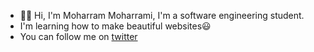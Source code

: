 - 👋🏼 Hi, I'm Moharram Moharrami, I'm a software engineering student.
- I'm learning how to make beautiful websites😃
- You can follow me on [twitter](https://twitter.com/ThisIsMafan)

<!---
m-moharrami/m-moharrami is a ✨ special ✨ repository because its `README.md` (this file) appears on your GitHub profile.
You can click the Preview link to take a look at your changes.
--->
